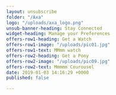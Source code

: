 ```yaml
---
layout: unsubscribe
folder: "/Axa"
logo: "/uploads/axa_logo.png"
unsub-banner-heading: Stay Connected
widget-heading: Manage your Preferences
offers-row1-heading: Get a Watch
offers-row1-image: "/uploads/pic01.jpg"
offers-row1-text: MMmm watch
offers-row2-heading: Get a Pony
offers-row2-image: "/uploads/pic09.jpg"
offers-row2-text: Mmmmm Courousel
date: 2019-01-03 14:16:29 +0000
published: false

---
```

